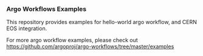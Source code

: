 ### Argo Workflows Examples

This repository provides examples for hello-world argo workflow, and CERN EOS integration.

For more argo workflow examples, please check out https://github.com/argoproj/argo-workflows/tree/master/examples
